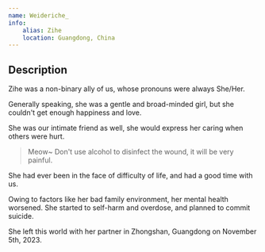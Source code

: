 ```yaml
---
name: Weideriche_
info:
    alias: Zihe
    location: Guangdong, China
---
```


## Description

Zihe was a non-binary ally of us, whose pronouns were always She/Her.

Generally speaking, she was a gentle and broad-minded girl, but she couldn't get enough happiness and love.

She was our intimate friend as well, she would express her caring when others were hurt.

> Meow~ Don't use alcohol to disinfect the wound, it will be very painful.

She had ever been in the face of difficulty of life, and had a good time with us.

Owing to factors like her bad family environment, her mental health worsened.
She started to self-harm and overdose, and planned to commit suicide.

She left this world with her partner in Zhongshan, Guangdong on November 5th, 2023.

<div style="display:none">
Contributors：One-Among-Us, [Yumiaoya](http://twitter.com/shi_Yumiaoya), [Kotori](http://twitter.com/Kotori42156659)
</div>
